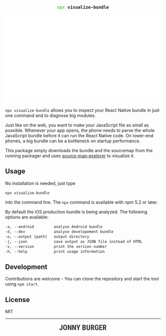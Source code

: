 <p>
    <h3 align="center"><code><span style="color: #72C834">npx</span> visualize-bundle</code></h3>
</p>
<p align="center">
<img src="https://github.com/JonnyBurger/npx-visualize-bundle/raw/master/npx-visualize-bundle.gif"/>
</p>
<p> </p>
<p> </p>



`npx visualize-bundle` allows you to inspect your React Native bundle in just one command and to diagnose big modules.

Just like on the web, you want to make your JavaScript file as small as possible. Whenever your app opens, the phone needs to parse the whole JavaScript bundle before it can run the React Native code. On lower-end phones, a big bundle can be a bottleneck on startup performance.

This package simply downloads the bundle and the sourcemap from the running packager and uses [source-map-explorer](https://github.com/danvk/source-map-explorer) to visualize it.

## Usage

No installation is needed, just type

```sh
npx visualize-bundle
```

into the command line. The `npx` command is available with npm 5.2 or later.

By default the iOS production bundle is being analyzed.
The following options are available:

```
-a, --android         analyse Android bundle 
-d, --dev             analyse developement bundle
-o, --output [path]   output directory
-j, --json            save output as JSON file instead of HTML
-v, --version         print the version number
-h, --help            print usage information
```

## Development

Contributions are welcome - You can clone the repository and start the tool using `npm start`.

## License
MIT

---

<p align="center">
    <a href="https://twitter.com/JNYBGR">
        <img src="https://github.com/JonnyBurger/npx-visualize-bundle/raw/master/credit.png" height="28"/>
    </a>
</p>
